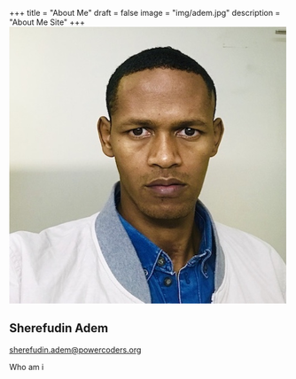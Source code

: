 +++
title = "About Me"
draft = false
image = "img/adem.jpg"
description = "About Me Site"
+++
![ ](content/img/adem.jpg)

## Sherefudin Adem

<sherefudin.adem@powercoders.org>

Who am i 
